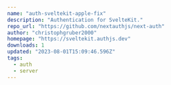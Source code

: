 ```yaml
---
name: "auth-sveltekit-apple-fix"
description: "Authentication for SvelteKit."
repo_url: "https://github.com/nextauthjs/next-auth"
author: "christophgruber2000"
homepage: "https://sveltekit.authjs.dev"
downloads: 1
updated: "2023-08-01T15:09:46.596Z"
tags: 
  - auth
  - server
---
```

